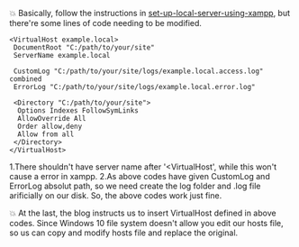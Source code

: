 :collision: Basically, follow the instructions in [set-up-local-server-using-xampp](https://www.drupal.org/docs/develop/local-server-setup/windows-development-environment/set-up-local-server-using-xampp), but there're some lines of code needing to be modified.

    <VirtualHost example.local>
     DocumentRoot "C:/path/to/your/site"
     ServerName example.local

     CustomLog "C:/path/to/your/site/logs/example.local.access.log" combined
     ErrorLog "C:/path/to/your/site/logs/example.local.error.log"

     <Directory "C:/path/to/your/site">
      Options Indexes FollowSymLinks
      AllowOverride All
      Order allow,deny
      Allow from all
     </Directory>
    </VirtualHost>

1.There shouldn't have server name after '<VirtualHost', while this won't cause a error in xampp.
2.As above codes have given CustomLog and ErrorLog absolut path, so we need create the log folder and .log file arificially on our disk.
So, the above codes work just fine.

:collision: At the last, the blog instructs us to insert VirtualHost defined in above codes. Since Windows 10 file system doesn't allow you edit our hosts file, so us can copy and modify hosts file and replace the original.
   
